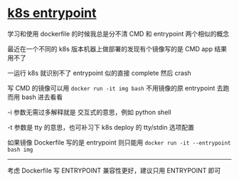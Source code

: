 # [k8s entrypoint](/2022/06/k8s_entrypoint.md)

学习和使用 dockerfile 的时候我总是分不清 CMD 和 entrypoint 两个相似的概念

最近在一个不同的 k8s 版本机器上做部署的发现有个镜像写的是 CMD app 结果用不了

一运行 k8s 就识别不了 entrypoint 似的直接 complete 然后 crash

写 CMD 的镜像可以用 `docker run -it img bash` 不用镜像的原 entrypoint 去跑而用 bash 进去看看

-i 参数无需过多解释就是 交互式的意思，例如 python shell

-t 参数是 tty 的意思，也可补习下 k8s deploy 的 tty/stdin 选项配置

如果镜像 Dockerfile 写的是 entrypoint 则只能用 `docker run -it --entrypoint bash img`

---

考虑 Dockerfile 写 ENTRYPOINT 兼容性更好，建议只用 ENTRYPOINT 即可
